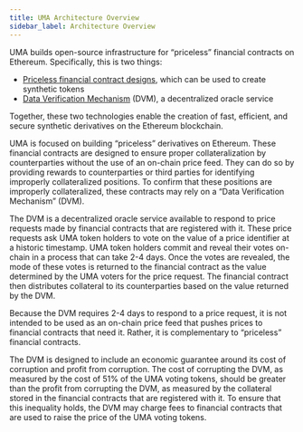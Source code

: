 ```yaml
---
title: UMA Architecture Overview
sidebar_label: Architecture Overview
---
```


UMA builds open-source infrastructure for “priceless” financial contracts on Ethereum. Specifically, this is two things:

- [Priceless financial contract designs](getting-started/synthetic-tokens.md), which can be used to create synthetic tokens
- [Data Verification Mechanism](getting-started/oracle.md) (DVM), a decentralized oracle service

Together, these two technologies enable the creation of fast, efficient, and secure synthetic derivatives on the Ethereum blockchain.

UMA is focused on building “priceless” derivatives on Ethereum.
These financial contracts are designed to ensure proper collateralization by counterparties without the use of an on-chain price feed.
They can do so by providing rewards to counterparties or third parties for identifying improperly collateralized positions.
To confirm that these positions are improperly collateralized, these contracts may rely on a “Data Verification Mechanism” (DVM).

The DVM is a decentralized oracle service available to respond to price requests made by financial contracts that are registered with it.
These price requests ask UMA token holders to vote on the value of a price identifier at a historic timestamp.
UMA token holders commit and reveal their votes on-chain in a process that can take 2-4 days.
Once the votes are revealed, the mode of these votes is returned to the financial contract as the value determined by the UMA voters for the price request.
The financial contract then distributes collateral to its counterparties based on the value returned by the DVM.

Because the DVM requires 2-4 days to respond to a price request, it is not intended to be used as an on-chain price feed that pushes prices to financial contracts that need it.
Rather, it is complementary to “priceless” financial contracts.

The DVM is designed to include an economic guarantee around its cost of corruption and profit from corruption.
The cost of corrupting the DVM, as measured by the cost of 51% of the UMA voting tokens, should be greater than the profit from corrupting the DVM, as measured by the collateral stored in the financial contracts that are registered with it.
To ensure that this inequality holds, the DVM may charge fees to financial contracts that are used to raise the price of the UMA voting tokens.
